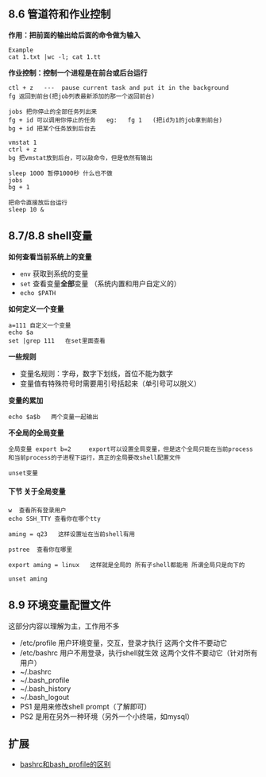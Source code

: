 ## 8.6 管道符和作业控制
**作用：把前面的输出给后面的命令做为输入**
```
Example
cat 1.txt |wc -l; cat 1.tt
```

**作业控制：控制一个进程是在前台或后台运行**
```
ctl + z   ---  pause current task and put it in the background
fg 返回到前台(把job列表最新添加的那一个返回前台)

jobs 把你停止的全部任务列出来
fg + id 可以调用你停止的任务   eg:   fg 1   (把id为1的job拿到前台)
bg + id 把某个任务放到后台去

vmstat 1  
ctrl + z
bg 把vmstat放到后台，可以敲命令，但是依然有输出

sleep 1000 暂停1000秒 什么也不做
jobs 
bg + 1

把命令直接放后台运行
sleep 10 &    
```



## 8.7/8.8 shell变量
**如何查看当前系统上的变量**
* `env` 获取到系统的变量
* `set` 查看变量**全部**变量 （系统内置和用户自定义的）
* `echo $PATH`

**如何定义一个变量**

```
a=111 自定义一个变量
echo $a
set |grep 111   在set里面查看
```

**一些规则**
* 变量名规则：字母，数字下划线，首位不能为数字
* 变量值有特殊符号时需要用引号括起来（单引号可以脱义）

**变量的累加**
```
echo $a$b   两个变量一起输出
```

**不全局的全局变量**
```
全局变量 export b=2     export可以设置全局变量，但是这个全局只能在当前process和当前process的子进程下运行，真正的全局要改shell配置文件

unset变量
```


#### 下节 关于全局变量
```
w  查看所有登录用户
echo SSH_TTY 查看你在哪个tty

aming = q23   这样设置址在当前shell有用

pstree  查看你在哪里

export aming = linux   这样就是全局的 所有子shell都能用 所谓全局只是向下的

unset aming

```




## 8.9 环境变量配置文件
这部分内容以理解为主，工作用不多
* /etc/profile 用户环境变量，交互，登录才执行  这两个文件不要动它
* /etc/bashrc 用户不用登录，执行shell就生效  这两个文件不要动它（针对所有用户）
* ~/.bashrc 
* ~/.bash_profile
* ~/.bash_history
* ~/.bash_logout
* PS1 是用来修改shell prompt（了解即可）
* PS2 是用在另外一种环境（另外一个小终端，如mysql）



## 扩展
* [bashrc和bash_profile的区别](http://www.apelearn.com/bbs/thread-7719-1-1.html)   